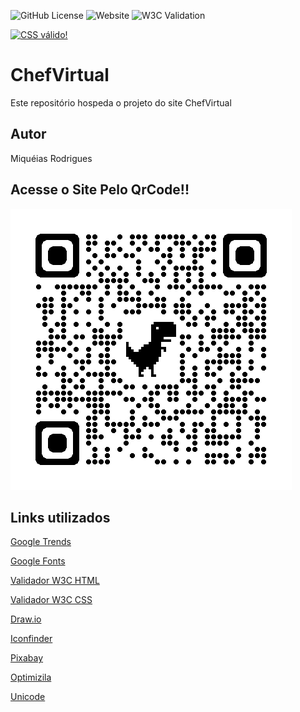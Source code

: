 ![GitHub License](https://img.shields.io/github/license/Miqueias431/ChefVirtual)
![Website](https://img.shields.io/website?url=https%3A%2F%2Fmiqueias431.github.io%2FChefVirtual%2F)
![W3C Validation](https://img.shields.io/w3c-validation/html?targetUrl=https%3A%2F%2Fmiqueias431.github.io%2FChefVirtual%2F)
<p>
<a href="http://jigsaw.w3.org/css-validator/check/referer">
    <img style="border:0;width:88px;height:31px"
        src="http://jigsaw.w3.org/css-validator/images/vcss-blue"
        alt="CSS válido!" />
    </a>
</p>

# ChefVirtual
Este repositório hospeda o projeto do site ChefVirtual
## Autor
Miquéias Rodrigues
## Acesse o Site Pelo QrCode!!
![](https://github.com/Miqueias431/ChefVirtual/blob/main/doc/qrcode_miqueias431.github.io.png)
##  Links utilizados
[Google Trends](https://trends.google.com.br/trends/)

[Google Fonts](https://fonts.google.com)

[Validador W3C HTML](https://validator.w3.org/#validate_by_upload)

[Validador W3C CSS](https://jigsaw.w3.org/css-validator/#validate_by_upload)

[Draw.io](https://app.diagrams.net)

[Iconfinder](https://www.iconfinder.com)

[Pixabay](https://pixabay.com/pt/)

[Optimizila](https://imagecompressor.com)

[Unicode](https://unicode.org/charts/)
